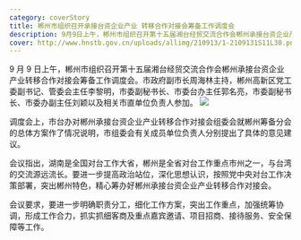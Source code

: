 ```yaml
---
category: coverStory
title: 郴州市组织召开承接台资企业产业 转移合作对接会筹备工作调度会
description: 9月9日上午，郴州市组织召开第十五届湘台经贸交流合作会郴州承接台资企业产业转移合作对接会筹备工作调度会。市政府副市长周海林主持，郴州高新区党工委副书记、管委会主任李黎明，市委副秘书长、市委台办主任郭名亮，市委副秘书长、市委办副主任刘颖以及相关市直单位负责人参加。
cover: http://www.hnstb.gov.cn/uploads/allimg/210913/1-2109131S11L30.png
---
```


9 月 9 日上午，郴州市组织召开第十五届湘台经贸交流合作会郴州承接台资企业产业转移合作对接会筹备工作调度会。市政府副市长周海林主持，郴州高新区党工委副书记、管委会主任李黎明，市委副秘书长、市委台办主任郭名亮，市委副秘书长、市委办副主任刘颖以及相关市直单位负责人参加。
![](http://www.hnstb.gov.cn/uploads/allimg/210913/1-2109131S11L30.png)

调度会上，市台办对郴州承接台资企业产业转移合作对接会组委会就郴州筹备分会的总体方案作了情况说明，市组委会有关成员单位负责人分别提出了具体的意见建议。

会议指出，湖南是全国对台工作大省，郴州是全省对台工作重点市州之一，与台湾的交流源远流长。要进一步提高政治站位，深化思想认识，按照党中央对台工作决策部署，突出郴州特色，精心筹办好郴州承接台资企业产业转移合作对接会。

会议要求，要进一步明确职责分工，细化工作方案，突出工作重点，加强统筹协调，形成工作合力，抓实抓细客商及重点嘉宾邀请、项目招商、接待服务、安全保障等工作。
